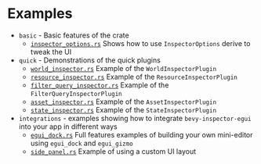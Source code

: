 # Examples

- `basic` - Basic features of the crate
  - [`inspector_options.rs`](./basic/inspector_options.rs) Shows how to use `InspectorOptions` derive to tweak the UI
- `quick` - Demonstrations of the quick plugins
  - [`world_inspector.rs`](./quick/world_inspector.rs) Example of the `WorldInspectorPlugin`
  - [`resource_inspector.rs`](./quick/resource_inspector.rs) Example of the `ResourceInspectorPlugin`
  - [`filter_query_inspector.rs`](./quick/filter_query_inspector.rs) Example of the `FilterQueryInspectorPlugin`
  - [`asset_inspector.rs`](./quick/asset_inspector.rs) Example of the `AssetInspectorPlugin`
  - [`state_inspector.rs`](./quick/state_inspector.rs) Example of the `StateInspectorPlugin`
- `integrations` - examples showing how to integrate `bevy-inspector-egui` into your app in different ways
  - [`egui_dock.rs`](./integrations/egui_dock.rs) Full features examples of building your own mini-editor using `egui_dock` and `egui_gizmo`
  - [`side_panel.rs`](./integrations/side_panel.rs) Example of using a custom UI layout
